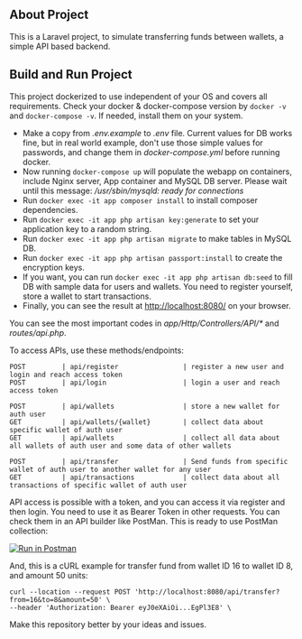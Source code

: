 ## About Project

This is a Laravel project, to simulate transferring funds between wallets, a simple API based backend.

## Build and Run Project

This project dockerized to use independent of your OS and covers all requirements. Check your docker & docker-compose version by `docker -v` and `docker-compose -v`. If needed, install them on your system.

- Make a copy from _.env.example_ to _.env_ file. Current values for DB works fine, but in real world example, don't use those simple values for passwords, and change them in _docker-compose.yml_ before running docker.
- Now running `docker-compose up` will populate the webapp on containers, include Nginx server, App container and MySQL DB server. Please wait until this message: _/usr/sbin/mysqld: ready for connections_
- Run `docker exec -it app composer install` to install composer dependencies.
- Run `docker exec -it app php artisan key:generate` to set your application key to a random string.
- Run `docker exec -it app php artisan migrate` to make tables in MySQL DB.
- Run `docker exec -it app php artisan passport:install` to create the encryption keys.
- If you want, you can run `docker exec -it app php artisan db:seed` to fill DB with sample data for users and wallets. You need to register yourself, store a wallet to start transactions.
- Finally, you can see the result at [http://localhost:8080/](http://localhost:8080/) on your browser.

You can see the most important codes in _app/Http/Controllers/API/*_ and _routes/api.php_.

To access APIs, use these methods/endpoints:
```
POST         | api/register                | register a new user and login and reach access token
POST         | api/login                   | login a user and reach access token

POST         | api/wallets                 | store a new wallet for auth user
GET          | api/wallets/{wallet}        | collect data about specific wallet of auth user
GET          | api/wallets                 | collect all data about all wallets of auth user and some data of other wallets

POST         | api/transfer                | Send funds from specific wallet of auth user to another wallet for any user
GET          | api/transactions            | collect data about all transactions of specific wallet of auth user
```
API access is possible with a token, and you can access it via register and then login. You need to use it as Bearer Token in other requests. You can check them in an API builder like PostMan. This is ready to use PostMan collection:

 [![Run in Postman](https://run.pstmn.io/button.svg)](https://app.getpostman.com/run-collection/85749df201ad1dcfed19)
 
 And, this is a cURL example for transfer fund from wallet ID 16 to wallet ID 8, and amount 50 units:

```
curl --location --request POST 'http://localhost:8080/api/transfer?from=16&to=8&amount=50' \
--header 'Authorization: Bearer eyJ0eXAiOi...EgPl3E8' \
```

Make this repository better by your ideas and issues.
